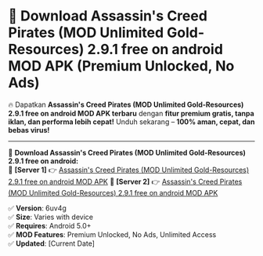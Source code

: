 # 🚀 Download Assassin's Creed Pirates (MOD Unlimited Gold-Resources) 2.9.1 free on android MOD APK (Premium Unlocked, No Ads)  

🔥 Dapatkan **Assassin's Creed Pirates (MOD Unlimited Gold-Resources) 2.9.1 free on android MOD APK terbaru** dengan **fitur premium gratis, tanpa iklan, dan performa lebih cepat!** Unduh sekarang – **100% aman, cepat, dan bebas virus!**  

---


🔽 **Download Assassin's Creed Pirates (MOD Unlimited Gold-Resources) 2.9.1 free on android:**  
🔹 **[Server 1]** 👉 [Assassin's Creed Pirates (MOD Unlimited Gold-Resources) 2.9.1 free on android MOD APK](https://apkcomod.com?title=Assassin's_Creed_Pirates_(MOD_Unlimited_Gold-Resources)_2.9.1_free_on_android)  
🔹 **[Server 2]** 👉 [Assassin's Creed Pirates (MOD Unlimited Gold-Resources) 2.9.1 free on android MOD APK](https://apkcomod.com?title=Assassin's_Creed_Pirates_(MOD_Unlimited_Gold-Resources)_2.9.1_free_on_android)  


✅ **Version**: 6uv4g  
✅ **Size**: Varies with device  
✅ **Requires**: Android 5.0+  
✅ **MOD Features**: Premium Unlocked, No Ads, Unlimited Access  
✅ **Updated**: [Current Date]  